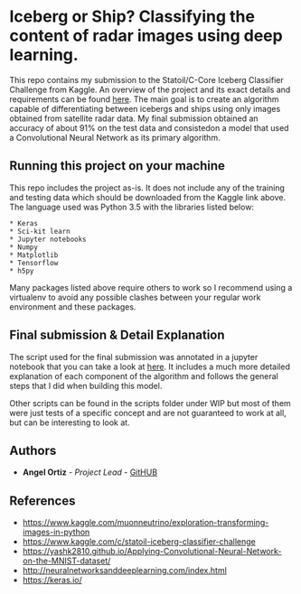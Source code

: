 # Iceberg or Ship? Classifying the content of radar images using deep learning.

This repo contains my submission to the Statoil/C-Core Iceberg Classifier Challenge from Kaggle.  An overview of the project and its exact details and requirements can be found [here](https://www.kaggle.com/c/statoil-iceberg-classifier-challenge). The main goal is to create an algorithm capable of differentiating between icebergs and ships using only images obtained from satellite radar data. My final submission obtained an accuracy of about 91% on the test data and consistedon a model that used a Convolutional Neural Network as its primary algorithm. 

## Running this project on your machine

This repo includes the project as-is. It does not include any of the training and testing data which should be downloaded from the Kaggle link above. The language used was Python 3.5 with the libraries listed below:

```
* Keras
* Sci-kit learn
* Jupyter notebooks
* Numpy 
* Matplotlib
* Tensorflow
* h5py
```

Many packages listed above require others to work so I recommend using a virtualenv to avoid any possible clashes between your regular work environment and these packages. 

## Final submission & Detail Explanation

The script used for the final submission was annotated in a  jupyter notebook that you can take a look at [here](http://nbviewer.jupyter.org/github/Angelo1211/Statoil-Project/blob/master/Scripts/Final/Statoil%20Iceberg%20Challenge%20Submission.ipynb). It includes a much more detailed explanation of each component of the algorithm and follows the general steps that I did when building this model.

Other scripts can be found in the scripts folder under WIP but most of them were just tests of a specific concept and are not guaranteed to work at all, but can be interesting to look at. 

## Authors

* **Angel Ortiz** - *Project Lead* - [GitHUB](https://github.com/Angelo1211)

## References

* https://www.kaggle.com/muonneutrino/exploration-transforming-images-in-python
* https://www.kaggle.com/c/statoil-iceberg-classifier-challenge
* https://yashk2810.github.io/Applying-Convolutional-Neural-Network-on-the-MNIST-dataset/
* http://neuralnetworksanddeeplearning.com/index.html
* https://keras.io/



